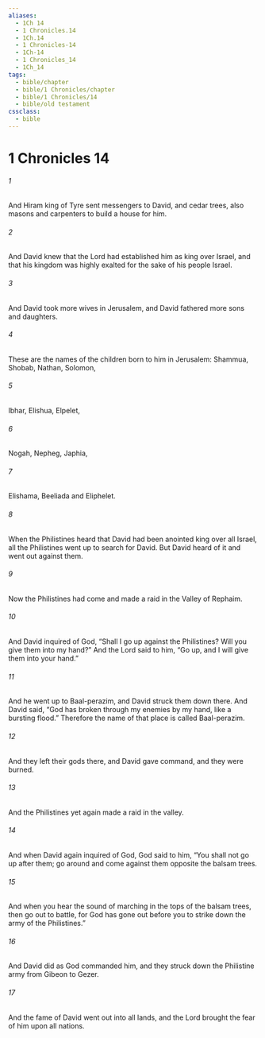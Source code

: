 ```yaml
---
aliases:
  - 1Ch 14
  - 1 Chronicles.14
  - 1Ch.14
  - 1 Chronicles-14
  - 1Ch-14
  - 1 Chronicles_14
  - 1Ch_14
tags:
  - bible/chapter
  - bible/1 Chronicles/chapter
  - bible/1 Chronicles/14
  - bible/old testament
cssclass:
  - bible
---
```


# 1 Chronicles 14

###### 1
And Hiram king of Tyre sent messengers to David, and cedar trees, also masons and carpenters to build a house for him.
###### 2
And David knew that the Lord had established him as king over Israel, and that his kingdom was highly exalted for the sake of his people Israel.
###### 3
And David took more wives in Jerusalem, and David fathered more sons and daughters.
###### 4
These are the names of the children born to him in Jerusalem: Shammua, Shobab, Nathan, Solomon,
###### 5
Ibhar, Elishua, Elpelet,
###### 6
Nogah, Nepheg, Japhia,
###### 7
Elishama, Beeliada and Eliphelet.
###### 8
When the Philistines heard that David had been anointed king over all Israel, all the Philistines went up to search for David. But David heard of it and went out against them.
###### 9
Now the Philistines had come and made a raid in the Valley of Rephaim.
###### 10
And David inquired of God, “Shall I go up against the Philistines? Will you give them into my hand?” And the Lord said to him, “Go up, and I will give them into your hand.”
###### 11
And he went up to Baal-perazim, and David struck them down there. And David said, “God has broken through my enemies by my hand, like a bursting flood.” Therefore the name of that place is called Baal-perazim.
###### 12
And they left their gods there, and David gave command, and they were burned.
###### 13
And the Philistines yet again made a raid in the valley.
###### 14
And when David again inquired of God, God said to him, “You shall not go up after them; go around and come against them opposite the balsam trees.
###### 15
And when you hear the sound of marching in the tops of the balsam trees, then go out to battle, for God has gone out before you to strike down the army of the Philistines.”
###### 16
And David did as God commanded him, and they struck down the Philistine army from Gibeon to Gezer.
###### 17
And the fame of David went out into all lands, and the Lord brought the fear of him upon all nations.



